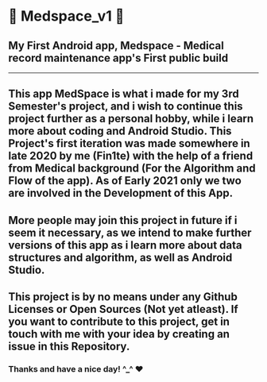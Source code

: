 # 🔰 Medspace_v1 🔰
## My First Android app, Medspace - Medical record maintenance app's First public build
---
This app MedSpace is what i made for my 3rd Semester's project, and i wish 
to continue this project further as a personal hobby, while i learn more 
about coding and Android Studio. This Project's first iteration was made
somewhere in late 2020 by me (Fin1te) with the help of a friend from 
Medical background (For the Algorithm and Flow of the app). As of Early
2021 only we two are involved in the Development of this App. 
---
More people may join this project in future if i seem it necessary, as we
intend to make further versions of this app as i learn more about data 
structures and algorithm, as well as Android Studio. 
---
This project is by no means under any Github Licenses or Open Sources
(Not yet atleast). If you want to contribute to this project, get in touch
with me with your idea by creating an issue in this Repository.
---
### Thanks and have a nice day! ^_^ ❤
